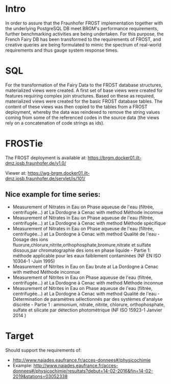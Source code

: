 # Intro

In order to assure that the Fraunhofer FROST implementation together with the underlying PostgreSQL DB meet BRGM's performance requirements, further benchmarking activities are being undertaken. For this purpose, the French Fairy DB has been transformed to the requirements of FROST, and creative queries are being formulated to mimic the spectrum of real-world requirements and thus gauge system response times.

# SQL
For the transformation of the Fairy Data to the FROST database structures, materialized views were created. 
A first set of base views were created for features requiring complex join structures. Based on these as required, materialized views were created for the basic FROST database tables. The content of these views was then copied to the tables from a FROST deployment, whereby the data was reindexed to remove the string values coming from some of the referenced codes in the source data (the views rely on a concatenation of code strings as ids).

# FROSTie

The FROST deployment is available at:
https://brgm.docker01.ilt-dmz.iosb.fraunhofer.de/v1.0/

Viewer at:
https://wg-brgm.docker01.ilt-dmz.iosb.fraunhofer.de/servlet/is/101/

## Nice example for time series:
- Measurement of Nitrates in Eau on Phase aqueuse de l'eau (filtrée, centrifugée...) at La Dordogne à Cenac with method Méthode inconnue
- Measurement of Nitrates in Eau on Phase aqueuse de l'eau (filtrée, centrifugée...) at La Dordogne à Cenac with method Méthode spécifique
- Measurement of Nitrates in Eau on Phase aqueuse de l'eau (filtrée, centrifugée...) at La Dordogne à Cenac with method Qualité de l'eau - Dosage des ions fluorure,chlorure,nitrite,orthophosphate,bromure,nitrate et sulfate dissous,par chromatographie des ions en phase liquide - Partie 1: méthode applicable pour les eaux faiblement contaminées (NF EN ISO 10304-1 -Juin 1995)
- Measurement of Nitrites in Eau on Eau brute at La Dordogne à Cenac with method Méthode inconnue
- Measurement of Nitrites in Eau on Phase aqueuse de l'eau (filtrée, centrifugée...) at La Dordogne à Cenac with method Méthode inconnue
- Measurement of Nitrites in Eau on Phase aqueuse de l'eau (filtrée, centrifugée...) at La Dordogne à Cenac with method Qualité de l'eau - Détermination de paramètres sélectionnés par des systèmes d'analyse discrète - Partie 1 : ammonium, nitrate, nitrite, chlorure, orthophosphate, sulfate et silicate par détection photométrique (NF ISO 15923-1 Janvier 2014 )


# Target

Should support the requirements of:
- http://www.naiades.eaufrance.fr/acces-donnees#/physicochimie
- Example: http://www.naiades.eaufrance.fr/acces-donnees#/physicochimie/resultats?debut=14-02-2016&fin=14-02-2019&stations=03052338
